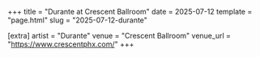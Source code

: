 +++
title = "Durante at Crescent Ballroom"
date = 2025-07-12
template = "page.html"
slug = "2025-07-12-durante"

[extra]
artist = "Durante"
venue = "Crescent Ballroom"
venue_url = "https://www.crescentphx.com/"
+++
